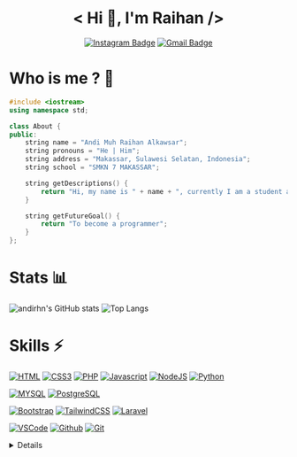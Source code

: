 <div align="center">

# < Hi 👋, I'm Raihan />

[![Instagram Badge](https://img.shields.io/badge/Instagram-E4405F?style=for-the-badge&logo=instagram&logoColor=white)](https://www.instagram.com/rhn.dev/)
[![Gmail Badge](https://img.shields.io/badge/EMAIL-FE7A16?style=for-the-badge&logo=gmail&logoColor=white)](mailto:raihanalkawsar92@gmail.com)

</div>

# Who is me ? 🤨

```C++
#include <iostream>
using namespace std;

class About {
public:
    string name = "Andi Muh Raihan Alkawsar";
    string pronouns = "He | Him";
    string address = "Makassar, Sulawesi Selatan, Indonesia";
    string school = "SMKN 7 MAKASSAR";

    string getDescriptions() {
        return "Hi, my name is " + name + ", currently I am a student at " + school + ". I really enjoy when writing code because it's like playing a game";
    }

    string getFutureGoal() {
        return "To become a programmer";
    }
};
```

# Stats 📊

![andirhn's GitHub stats](https://github-readme-stats.vercel.app/api?username=andirhn&show_icons=true&theme=graywhite)
![Top Langs](https://github-readme-stats.vercel.app/api/top-langs/?username=andirhn&layout=compact)

# Skills ⚡

[![HTML](https://img.shields.io/badge/HTML5-E34F26?style=for-the-badge&logo=html5&logoColor=white)](https://developer.mozilla.org/en-US/docs/Web/HTML)
[![CSS3](https://img.shields.io/badge/CSS3-1572B6?style=for-the-badge&logo=css3&logoColor=white)](https://developer.mozilla.org/en-US/docs/Web/CSS)
[![PHP](https://img.shields.io/badge/PHP-777BB4?style=for-the-badge&logo=php&logoColor=white)](https://php.net)
[![Javascript](https://img.shields.io/badge/JavaScript-323330?style=for-the-badge&logo=javascript&logoColor=F7DF1E)](https://developer.mozilla.org/en-US/docs/Web/JavaScript)
[![NodeJS](https://img.shields.io/badge/Node.js-339933?style=for-the-badge&logo=nodedotjs&logoColor=white)](https://nodejs.org)
[![Python](https://img.shields.io/badge/Python-FFD43B?style=for-the-badge&logo=python&logoColor=darkgreen)](https://python.org)

[![MYSQL](https://img.shields.io/badge/MySQL-00000F?style=for-the-badge&logo=mysql&logoColor=white)](https://mysql.com)
[![PostgreSQL](https://img.shields.io/badge/PostgreSQL-blue?style=for-the-badge&logo=PostgreSQL&logoColor=white)](https://www.postgresql.org/)


[![Bootstrap](https://img.shields.io/badge/Bootstrap-563D7C?style=for-the-badge&logo=bootstrap&logoColor=white)](https://getbootstrap.com)
[![TailwindCSS](https://img.shields.io/badge/Tailwind_CSS-38B2AC?style=for-the-badge&logo=tailwind-css&logoColor=white)](https://tailwindcss.com)
[![Laravel](https://img.shields.io/badge/Laravel-FF2D20?style=for-the-badge&logo=laravel&logoColor=white)](https://laravel.com)

[![VSCode](https://img.shields.io/badge/Visual_Studio_Code-0078D4?style=for-the-badge&logo=visual%20studio%20code&logoColor=white)](https://code.visualstudio.com)
[![Github](https://img.shields.io/badge/GitHub-100000?style=for-the-badge&logo=github&logoColor=white)](https://github.com)
[![Git](https://img.shields.io/badge/Git-white?style=for-the-badge&logo=git&logoColor=red)](https://git-scm.com)

<details> -->
<!--     <summary>Profile Views 👁️</summary> -->
 
   
<!-- 
</details> -->
 <img src="https://komarev.com/ghpvc/?username=andirhn&label=PROFILE+VIEWS&style=flat&color=blue">
